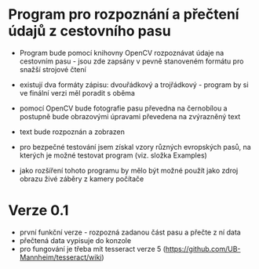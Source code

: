 Program pro rozpoznání a přečtení údajů z cestovního pasu
==========================================================
- Program bude pomocí knihovny OpenCV rozpoznávat údaje na cestovním pasu - jsou zde zapsány v pevně stanoveném formátu pro snažší strojové čtení
- existují dva formáty zápisu: dvouřádkový a trojřádkový - program by si ve finální verzi měl poradit s oběma
- pomocí OpenCV bude fotografie pasu převedna na černobílou a postupně bude obrazovými úpravami převedena na zvýrazněný text
- text bude rozpoznán a zobrazen

- pro bezpečné testování jsem získal vzory různých evropských pasů, na kterých je možné testovat program (viz. složka Examples)

- jako rozšíření tohoto programu by mělo být možné použít jako zdroj obrazu živé záběry z kamery počítače


Verze 0.1
===========================================================
- první funkční verze - rozpozná zadanou část pasu a přečte z ní data
- přečtená data vypisuje do konzole
- pro fungování je třeba mít tesseract verze 5 (https://github.com/UB-Mannheim/tesseract/wiki)
